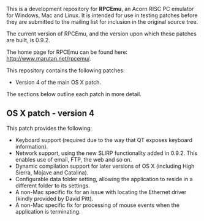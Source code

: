 This is a development repository for **RPCEmu**, an Acorn RISC PC emulator for Windows, Mac and Linux.  It is intended for use in testing patches before they are submitted to the mailing list for inclusion in the original source tree.

The current version of RPCEmu, and the version upon which these patches are built, is 0.9.2.

The home page for RPCEmu can be found here: http://www.marutan.net/rpcemu/.

This repository contains the following patches:

* Version 4 of the main OS X patch.

The sections below outline each patch in more detail.

## OS X patch - version 4 

This patch provides the following:

* Keyboard support (required due to the way that QT exposes keyboard information).
* Network support, using the new SLIRP functionality added in 0.9.2.  This enables use of email, FTP, the web and so on.
* Dynamic compilation support for later versions of OS X (including High Sierra, Mojave and Catalina).
* Configurable data folder setting, allowing the application to reside in a different folder to its settings.
* A non-Mac specific fix for an issue with locating the Ethernet driver (kindly provided by David Pitt).
* A non-Mac specific fix for processing of mouse events when the application is terminating.

